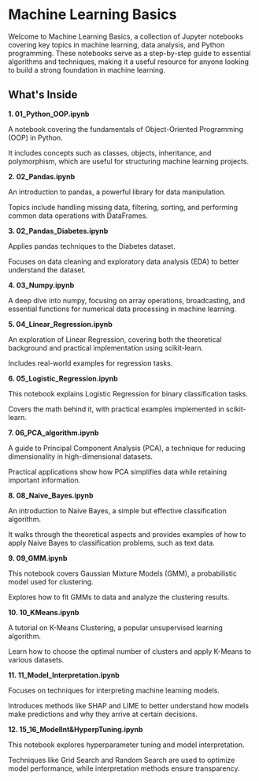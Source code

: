 # Machine Learning Basics
Welcome to Machine Learning Basics, a collection of Jupyter notebooks covering key topics in machine learning, data analysis, and Python programming. These notebooks serve as a step-by-step guide to essential algorithms and techniques, making it a useful resource for anyone looking to build a strong foundation in machine learning.

## What's Inside
**1. 01_Python_OOP.ipynb**

A notebook covering the fundamentals of Object-Oriented Programming (OOP) in Python.

It includes concepts such as classes, objects, inheritance, and polymorphism, which are useful for structuring machine learning projects.

**2. 02_Pandas.ipynb**

An introduction to pandas, a powerful library for data manipulation.

Topics include handling missing data, filtering, sorting, and performing common data operations with DataFrames.

**3. 02_Pandas_Diabetes.ipynb**

Applies pandas techniques to the Diabetes dataset.

Focuses on data cleaning and exploratory data analysis (EDA) to better understand the dataset.

**4. 03_Numpy.ipynb**

A deep dive into numpy, focusing on array operations, broadcasting, and essential functions for numerical data processing in machine learning.

**5. 04_Linear_Regression.ipynb**

An exploration of Linear Regression, covering both the theoretical background and practical implementation using scikit-learn.

Includes real-world examples for regression tasks.

**6. 05_Logistic_Regression.ipynb**

This notebook explains Logistic Regression for binary classification tasks.

Covers the math behind it, with practical examples implemented in scikit-learn.

**7. 06_PCA_algorithm.ipynb**

A guide to Principal Component Analysis (PCA), a technique for reducing dimensionality in high-dimensional datasets.

Practical applications show how PCA simplifies data while retaining important information.

**8. 08_Naive_Bayes.ipynb**

An introduction to Naive Bayes, a simple but effective classification algorithm.

It walks through the theoretical aspects and provides examples of how to apply Naive Bayes to classification problems, such as text data.

**9. 09_GMM.ipynb**

This notebook covers Gaussian Mixture Models (GMM), a probabilistic model used for clustering.

Explores how to fit GMMs to data and analyze the clustering results.

**10. 10_KMeans.ipynb**

A tutorial on K-Means Clustering, a popular unsupervised learning algorithm.

Learn how to choose the optimal number of clusters and apply K-Means to various datasets.

**11. 11_Model_Interpretation.ipynb**

Focuses on techniques for interpreting machine learning models.

Introduces methods like SHAP and LIME to better understand how models make predictions and why they arrive at certain decisions.

**12. 15_16_ModelInt&HyperpTuning.ipynb**

This notebook explores hyperparameter tuning and model interpretation.

Techniques like Grid Search and Random Search are used to optimize model performance, while interpretation methods ensure transparency.

